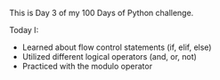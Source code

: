 This is Day 3 of my 100 Days of Python challenge.



Today I:



* Learned about flow control statements (if, elif, else)
* Utilized different logical operators (and, or, not)
* Practiced with the modulo operator
